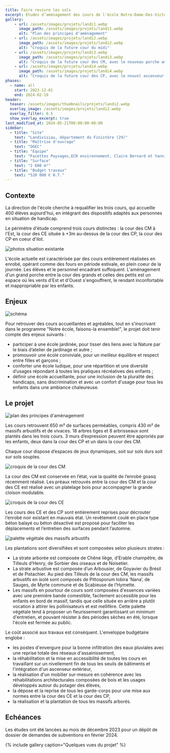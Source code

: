 ```yaml
---
title: Faire revivre les sols 
excerpt: Etudes d’aménagement des cours de l'école Notre-Dame-Des-Victoires
gallery:
    - url: /assets/images/projets/landi1.webp
      image_path: /assets/images/projets/landi1.webp
      alt: "Plan des principes d'aménagement"
    - url: /assets/images/projets/landi2.webp
      image_path: /assets/images/projets/landi2.webp
      alt: "Croquis de la future cour du midi"
    - url: /assets/images/projets/landi3.webp
      image_path: /assets/images/projets/landi3.webp
      alt: "Croquis de la future cour des CM, avec le nouveau porche aménagé"
    - url: /assets/images/projets/landi4.webp
      image_path: /assets/images/projets/landi4.webp
      alt: "Croquis de la future cour des CP, avec le nouvel ascenseur intégré"
phases:
  - name: all
    start: 2023-12-01
    end: 2024-02-19
header:
  teaser: /assets/images/thumbnails/projets/landi2.webp
  overlay_image: /assets/images/projets/landi2.webp
  overlay_filter: 0.5
  show_overlay_excerpt: true
last_modified_at: 2024-05-21T00:00:00-00:00
sidebar:
  - title: "Site"
    text: "Landivisiau, département du Finistère (29)"
  - title: "Maîtrise d'ouvrage"
    text: "OGEC"
  - title: "Equipe"
    text: "Facettes Paysages,ECR environnement, Claire Bernard et Yannick Jégado"
  - title: "Surface"
    text: "2 600 m²"
  - title: "Budget travaux"
    text: "520 000 € H.T."
---
```

## Contexte

La direction de l'école cherche à requalifier les trois cours, qui accueille 400 élèves aujourd'hui, en intégrant des dispositifs adaptés aux personnes en situation de handicap.

Le périmètre d'étude comprend trois cours distinctes : la cour des CM à l'Est, la cour des CE située à +3m au-dessus de la cour des CP, la cour des CP en coeur d'ilot.

![photos situation existante](/assets/images/projets/landi6.webp)

L'école actuelle est caractérisée par des cours entièrement réalisées en enrobé, opérant comme des fours en période estivale, en plein coeur de la journée. Les élèves et le personnel encadrant suffoquent. 
L'aménagement d'un grand porche entre la cour des grands et celles des petits est un espace où les vents d'Est et d'Ouest s'engouffrent, le rendant inconfortable et inappropriable par les enfants.

## Enjeux

![schéma](/assets/images/projets/landi.webp)

Pour retrouver des cours accueillantes et agréables, tout en s'inscrivant dans le programme "Notre école, faisons-la ensemble!", le projet doit tenir compte des enjeux suivants :
* participer à une école jardinée, pour tisser des liens avec la Nature par le biais d’atelier de jardinage et autre ;
* promouvoir une école conviviale, pour un meilleur équilibre et respect entre filles et garçons ;
* conforter une école ludique, pour une répartition et une diversité d’usages répondant à toutes les pratiques récréatives des enfants ;
* définir une école accueillante, pour une inclusion de la pluralité des handicaps, sans discrimination et avec un confort d'usage pour tous les enfants dans une ambiance chaleureuse.

## Le projet

![plan des principes d'aménagement](/assets/images/projets/landi1.webp)

Les cours retrouvent 650 m² de surfaces perméables, compris 430 m² de massifs arbustifs et de vivaces. 18 arbres tiges et 8 arbrisseaux sont plantés dans les trois cours.
3 murs d’expression peuvent être approriés par les enfants, deux dans la cour des CP et un dans la cour des CM.

Chaque cour dispose d’espaces de jeux dynamiques, soit sur sols durs soit sur sols souples.

![croquis de la cour des CM](/assets/images/projets/landi3.webp)

La cour des CM est conservée en l’état, vue la qualité de l’enrobé goasq récemment réalisé. Les préaux retrouvés entre la cour des CM et la cour des CE est réalisé avec un platelage bois pour accompagner la grande cloison modulable.

![croquis de la cour des CE](/assets/images/projets/landi2.webp)

Les cours des CE et des CP sont entièrement reprises pour décrouter l’enrobé noir existant en mauvais état. Un revêtement coulé en place type béton balayé ou béton désactivé est proposé pour faciliter les déplacements et l’entretien des surfaces pendant l’automne.

![palette végétale des massifs arbustifs](/assets/images/projets/landi5.webp)

Les plantations sont diversifiées et sont composées selon plusieurs strates : 
* La strate arborée est composée de Chêne liège, d’Erable champêtre, de Tilleuls d’Henry, de Sorbier des oiseaux et de Noisetier.
* La strate arbustive est composée d’un Arbousier, de Goyavier du Brésil et de Pistachier. Au pied des Tilleuls de la cour des CM, les massifs arbustifs en isolé sont composés de Pittosporum tobira ‘Nana’, de Sauges, de Myrte commune et de Scabieuse de l’Hymette.
* Les massifs en pourtour de cours sont composées d'essences variées avec une première bande comestible, facilement accessible pour les enfants en bord de massif, tandis que celle située en arrière a plutôt vocation à attirer les pollinisateurs et est mellifère.
Cette palette végétale tend à proposer un fleurissement garantissant un minimum d'entretien, et pouvant résister à des périodes sèches en été, lorsque l'école est fermée au public.

Le coût associé aux travaux est conséquent. L'enveloppe budgétaire englobe : 
* les postes d'envergure pour la bonne infiltration des eaux pluviales avec une reprise totale des réseaux d'assainissement, 
* la réhabilitation et la mise en accessibilité de toutes les cours en travaillant sur un nivellement fin de tous les seuils de bâtiments et l'intégration d'un ascenseur extérieur,
* la réalisation d'un mobilier sur-mesure en cohérence avec les réhabilitations architecturales composées de bois et les usages développés autour du potager des élèves,
* la dépose et la reprise de tous les garde-corps pour une mise aux normes entre la cour des CE et la cour des CP,
* la réalisation et la plantation de tous les massifs arborés.

## Echéances

Les études ont été lancées au mois de décembre 2023 pour un dépôt de dossier de demandes de subventions en février 2024.

{% include gallery caption="Quelques vues du projet" %}
